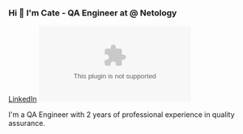### Hi 👋 I'm Cate - QA Engineer at @ Netology
[LinkedIn](https://www.linkedin.com/) ![Gmail](mailto:cate.minaeva@gmail.com) 

I'm a QA Engineer with 2 years of professional experience in quality assurance.

<!--
**cateminaeva/cateminaeva** is a ✨ _special_ ✨ repository because its `README.md` (this file) appears on your GitHub profile.

Here are some ideas to get you started:

- 🔭 I’m currently working on ...
- 🌱 I’m currently learning ...
- 👯 I’m looking to collaborate on ...
- 🤔 I’m looking for help with ...
- 💬 Ask me about ...
- 📫 How to reach me: ...
- 😄 Pronouns: ...
- ⚡ Fun fact: ...
-->

